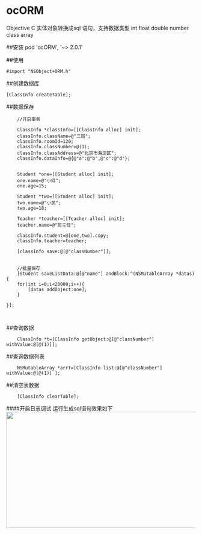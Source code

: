 
# ocORM
Objective C 实体对象转换成sql 语句，支持数据类型  int float double number class array

##安装
 pod 'ocORM', '~> 2.0.1'

##使用
```
#import "NSObject+ORM.h"
```

##创建数据库 
```
[ClassInfo createTable];
```
##数据保存 
```
    //开启事务
    
    ClassInfo *classInfo=[[ClassInfo alloc] init];
    classInfo.className=@"三班";
    classInfo.roomId=120;
    classInfo.classNumber=@(1);
    classInfo.classAddress=@"北京市海淀区";
    classInfo.dataInfo=@{@"a":@"b",@"c":@"d"};


    Student *one=[[Student alloc] init];
    one.name=@"小红";
    one.age=15;

    Student *two=[[Student alloc] init];
    two.name=@"小民";
    two.age=18;

    Teacher *teacher=[[Teacher alloc] init];
    teacher.name=@"班主任";

    classInfo.student=@[one,two].copy;
    classInfo.teacher=teacher;

    [classInfo save:@[@"classNumber"]];


    //批量保存
    [Student saveListData:@[@"name"] andBlock:^(NSMutableArray *datas) {
    for(int i=0;i<20000;i++){
        [datas addObject:one];
    }

}];

    
```

##查询数据
```
    ClassInfo *t=[ClassInfo getObject:@[@"classNumber"] withValue:@[@(1)]];
```
##查询数据列表
```
    NSMutableArray *arrt=[ClassInfo list:@[@"classNumber"] withValue:@[@(1)] ];
```
##清空表数据
```
    [ClassInfo clearTable];
```
####开启日志调试 运行生成sql语句效果如下
<img src="https://github.com/maopenglin/orm/blob/master/demo.png?raw=true" width="705" height="308" align=center/>
